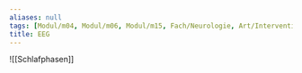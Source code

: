 ```yaml
---
aliases: null
tags: [Modul/m04, Modul/m06, Modul/m15, Fach/Neurologie, Art/Intervention]
title: EEG
---
```

![[Schlafphasen]]